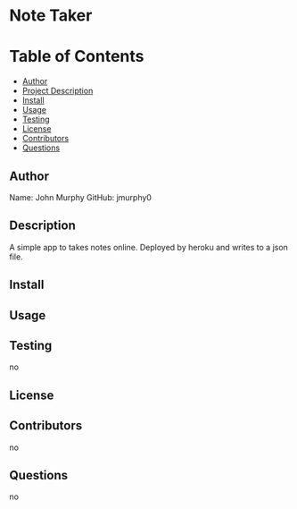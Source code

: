 # Note Taker

# Table of Contents

- [Author](##Author)
- [Project Description](##Description)
- [Install](##Install)
- [Usage](##Usage)
- [Testing](##Testing)
- [License](##License)
- [Contributors](##Contributors)
- [Questions](##Questions)

## Author

Name: John Murphy
GitHub: jmurphy0

## Description

A simple app to takes notes online. Deployed by heroku and writes to a json file.

## Install

## Usage

## Testing

no

## License

## Contributors

no

## Questions

no
